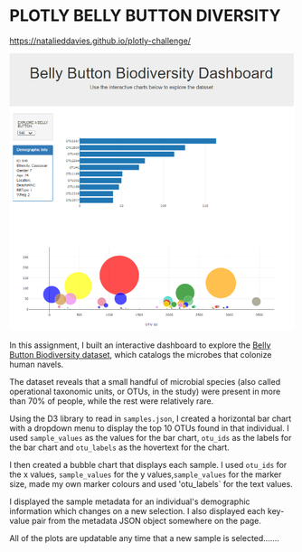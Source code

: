 # PLOTLY BELLY BUTTON DIVERSITY

https://natalieddavies.github.io/plotly-challenge/

![SCREENSHOT](https://github.com/natalieddavies/plotly-challenge/blob/master/dashboard%20screenshot/dashboard_screenshot.PNG?raw=true)

In this assignment, I built an interactive dashboard to explore the [Belly Button Biodiversity dataset](http://robdunnlab.com/projects/belly-button-biodiversity/), which catalogs the microbes that colonize human navels.

The dataset reveals that a small handful of microbial species (also called operational taxonomic units, or OTUs, in the study) were present in more than 70% of people, while the rest were relatively rare.

Using the D3 library to read in `samples.json`, I created a horizontal bar chart with a dropdown menu to display the top 10 OTUs found in that individual. I used `sample_values` as the values for the bar chart, `otu_ids` as the labels for the bar chart and `otu_labels` as the hovertext for the chart.

I then created a bubble chart that displays each sample. I used `otu_ids` for the x values, `sample_values` for the y values,`sample_values` for the marker size, made my own marker colours and used 'otu_labels` for the text values.

I displayed the sample metadata for an individual's demographic information which changes on a new selection. I also displayed each key-value pair from the metadata JSON object somewhere on the page.

All of the plots are updatable any time that a new sample is selected.......
